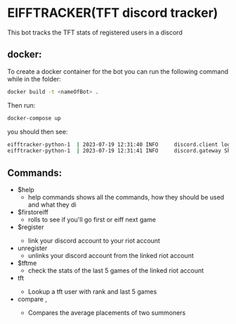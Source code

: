 # EIFFTRACKER(TFT discord tracker)
This bot tracks the TFT stats of registered users in a discord

## docker:
To create a docker container for the bot you can run the following command while in the folder:
```bash
docker build -t <nameOfBot> .
```
Then run:
```bash
docker-compose up
```
you should then see:
```bash
eifftracker-python-1  | 2023-07-19 12:31:40 INFO     discord.client logging in using static token
eifftracker-python-1  | 2023-07-19 12:31:41 INFO     discord.gateway Shard ID None has connected to Gateway (Session ID: <your id>).
```
## Commands:

- $help 
  - help commands shows all the commands, how they should be used and what they di
- $firstoreiff
  - rolls to see if you'll go first or eiff next game 
- $register <name>
  - link your discord account to your riot account
- unregister
  - unlinks your discord account from the linked riot account
- $tftme
  - check the stats of the last 5 games of the linked riot account
- tft <name>
  - Lookup a tft user with rank and last 5 games
- compare <name>, <name>
  - Compares the average placements of two summoners
